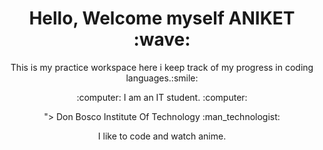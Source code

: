 <h1 align="center">Hello, Welcome myself ANIKET :wave:</h1>
<p align="center">This is my practice workspace here i keep track of my progress in coding languages.:smile:</p>
<p align="center">:computer: I am an IT student. :computer:</p>
<p align="center">">&nbsp;Don Bosco Institute Of Technology :man_technologist:</p>
<p align="center">I like to code and watch anime.</p>
